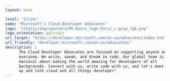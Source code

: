 ```yaml
---
layout: base

level: 'Silver'
name: "Microsoft's Cloud Developer Advocates"
logo: "/static/img/sponsors/MS-Azure_logo_horiz_c-gray_rgb.png"
logo_orientation: portrait
url_target: "https://developer.microsoft.com/en-us/advocates/index.html"
url_friendly: "developer.microsoft.com/en-us/advocates/"
description: |
      The Cloud Developer Advocates are focused on supporting anyone and
      everyone. We write, speak, and dream in code. Our global team is 
      maniacal about making the world amazing for developers of all 
      backgrounds. Connect with us, write code with us, and let's meet 
      up and talk cloud and all things developer!
---
```

